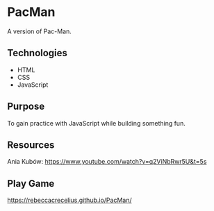 # PacMan
A version of Pac-Man.

## Technologies  
* HTML
* CSS
* JavaScript

## Purpose
To gain practice with JavaScript while building something fun.

## Resources
Ania Kubów: <https://www.youtube.com/watch?v=q2ViNbRwr5U&t=5s>

## Play Game
<https://rebeccacrecelius.github.io/PacMan/>
